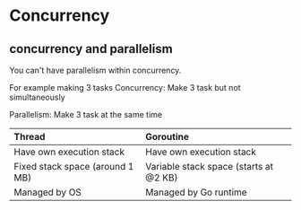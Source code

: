 # Concurrency

## concurrency and parallelism

You can't have parallelism within concurrency.


For example making 3 tasks
Concurrency: Make 3 task but not simultaneously

Parallelism: Make 3 task at the same time


|Thread|Goroutine|
|:-----|:--------|
|Have own execution stack|Have own execution stack|
|Fixed stack space (around 1 MB)|Variable stack space (starts at @2 KB)|
|Managed by OS|Managed by Go runtime|
